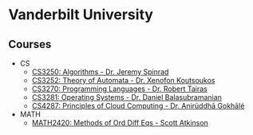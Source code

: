 # Vanderbilt University

## Courses
- CS
    - [CS3250: Algorithms - Dr. Jeremy Spinrad](./cs3250)
    - [CS3252: Theory of Automata - Dr. Xenofon Koutsoukos](./cs3252)
    - [CS3270: Programming Languages - Dr. Robert Tairas](./cs3270)
    - [CS3281: Operating Systems - Dr. Daniel Balasubramanian](./cs3281)
    - [CS4287: Principles of Cloud Computing - Dr. Anirüddhā Gokhālé](./cs4287)
- MATH
    - [MATH2420: Methods of Ord Diff Eqs - Scott Atkinson](./math2420)
